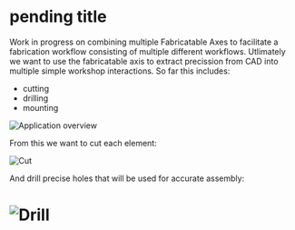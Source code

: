 # pending title

Work in progress on combining multiple Fabricatable Axes to facilitate a fabrication workflow consisting of multiple different workflows. Utlimately we want to use the fabricatable axis to extract precission from CAD into multiple simple workshop interactions. So far this includes: 

- cutting
- drilling 
- mounting 

![Application overview](https://github.com/fellesverkstedet/fabricatable-machines/blob/master/Module%20development/fab_factory/img/overview-01.png)

From this we want to cut each element: 

![Cut](https://github.com/fellesverkstedet/fabricatable-machines/blob/master/Module%20development/fab_factory/img/overview-02.png)


And drill precise holes that will be used for accurate assembly: 

![Drill](https://github.com/fellesverkstedet/fabricatable-machines/blob/master/Module%20development/fab_factory/img/overview-03.png)
=======

